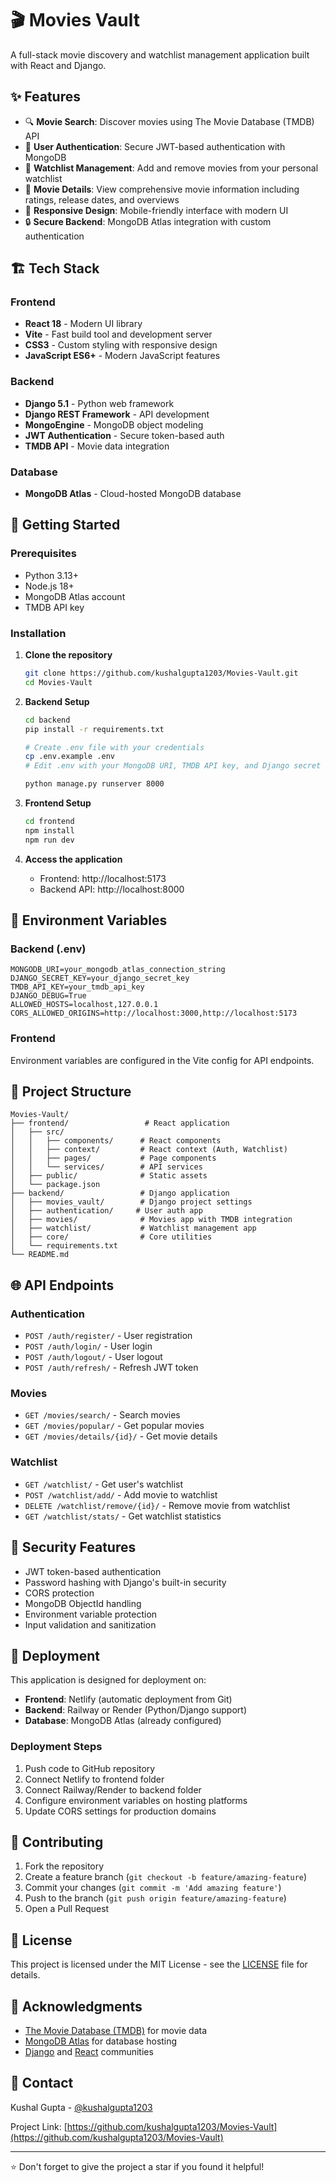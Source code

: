 # 🎬 Movies Vault

A full-stack movie discovery and watchlist management application built with React and Django.

## ✨ Features

- 🔍 **Movie Search**: Discover movies using The Movie Database (TMDB) API
- 📝 **User Authentication**: Secure JWT-based authentication with MongoDB
- 💾 **Watchlist Management**: Add and remove movies from your personal watchlist
- 🎯 **Movie Details**: View comprehensive movie information including ratings, release dates, and overviews
- 📱 **Responsive Design**: Mobile-friendly interface with modern UI
- 🔒 **Secure Backend**: MongoDB Atlas integration with custom authentication

## 🏗️ Tech Stack

### Frontend
- **React 18** - Modern UI library
- **Vite** - Fast build tool and development server
- **CSS3** - Custom styling with responsive design
- **JavaScript ES6+** - Modern JavaScript features

### Backend
- **Django 5.1** - Python web framework
- **Django REST Framework** - API development
- **MongoEngine** - MongoDB object modeling
- **JWT Authentication** - Secure token-based auth
- **TMDB API** - Movie data integration

### Database
- **MongoDB Atlas** - Cloud-hosted MongoDB database

## 🚀 Getting Started

### Prerequisites
- Python 3.13+
- Node.js 18+
- MongoDB Atlas account
- TMDB API key

### Installation

1. **Clone the repository**
   ```bash
   git clone https://github.com/kushalgupta1203/Movies-Vault.git
   cd Movies-Vault
   ```

2. **Backend Setup**
   ```bash
   cd backend
   pip install -r requirements.txt
   
   # Create .env file with your credentials
   cp .env.example .env
   # Edit .env with your MongoDB URI, TMDB API key, and Django secret
   
   python manage.py runserver 8000
   ```

3. **Frontend Setup**
   ```bash
   cd frontend
   npm install
   npm run dev
   ```

4. **Access the application**
   - Frontend: http://localhost:5173
   - Backend API: http://localhost:8000

## 🔧 Environment Variables

### Backend (.env)
```env
MONGODB_URI=your_mongodb_atlas_connection_string
DJANGO_SECRET_KEY=your_django_secret_key
TMDB_API_KEY=your_tmdb_api_key
DJANGO_DEBUG=True
ALLOWED_HOSTS=localhost,127.0.0.1
CORS_ALLOWED_ORIGINS=http://localhost:3000,http://localhost:5173
```

### Frontend
Environment variables are configured in the Vite config for API endpoints.

## 📁 Project Structure

```
Movies-Vault/
├── frontend/                 # React application
│   ├── src/
│   │   ├── components/      # React components
│   │   ├── context/         # React context (Auth, Watchlist)
│   │   ├── pages/           # Page components
│   │   └── services/        # API services
│   ├── public/              # Static assets
│   └── package.json
├── backend/                 # Django application
│   ├── movies_vault/        # Django project settings
│   ├── authentication/     # User auth app
│   ├── movies/              # Movies app with TMDB integration
│   ├── watchlist/           # Watchlist management app
│   ├── core/                # Core utilities
│   └── requirements.txt
└── README.md
```

## 🌐 API Endpoints

### Authentication
- `POST /auth/register/` - User registration
- `POST /auth/login/` - User login
- `POST /auth/logout/` - User logout
- `POST /auth/refresh/` - Refresh JWT token

### Movies
- `GET /movies/search/` - Search movies
- `GET /movies/popular/` - Get popular movies
- `GET /movies/details/{id}/` - Get movie details

### Watchlist
- `GET /watchlist/` - Get user's watchlist
- `POST /watchlist/add/` - Add movie to watchlist
- `DELETE /watchlist/remove/{id}/` - Remove movie from watchlist
- `GET /watchlist/stats/` - Get watchlist statistics

## 🔐 Security Features

- JWT token-based authentication
- Password hashing with Django's built-in security
- CORS protection
- MongoDB ObjectId handling
- Environment variable protection
- Input validation and sanitization

## 🚀 Deployment

This application is designed for deployment on:
- **Frontend**: Netlify (automatic deployment from Git)
- **Backend**: Railway or Render (Python/Django support)
- **Database**: MongoDB Atlas (already configured)

### Deployment Steps
1. Push code to GitHub repository
2. Connect Netlify to frontend folder
3. Connect Railway/Render to backend folder
4. Configure environment variables on hosting platforms
5. Update CORS settings for production domains

## 🤝 Contributing

1. Fork the repository
2. Create a feature branch (`git checkout -b feature/amazing-feature`)
3. Commit your changes (`git commit -m 'Add amazing feature'`)
4. Push to the branch (`git push origin feature/amazing-feature`)
5. Open a Pull Request

## 📝 License

This project is licensed under the MIT License - see the [LICENSE](LICENSE) file for details.

## 🙏 Acknowledgments

- [The Movie Database (TMDB)](https://www.themoviedb.org/) for movie data
- [MongoDB Atlas](https://www.mongodb.com/cloud/atlas) for database hosting
- [Django](https://www.djangoproject.com/) and [React](https://reactjs.org/) communities

## 📧 Contact

Kushal Gupta - [@kushalgupta1203](https://github.com/kushalgupta1203)

Project Link: [https://github.com/kushalgupta1203/Movies-Vault](https://github.com/kushalgupta1203/Movies-Vault)

---

⭐ Don't forget to give the project a star if you found it helpful!

